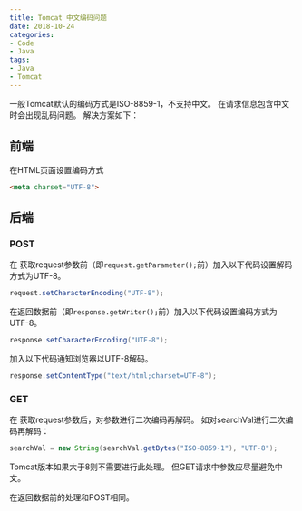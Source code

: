 ```yaml
---
title: Tomcat 中文编码问题
date: 2018-10-24
categories:
- Code
- Java
tags:
- Java
- Tomcat
---
```


一般Tomcat默认的编码方式是ISO-8859-1，不支持中文。
在请求信息包含中文时会出现乱码问题。
解决方案如下：

<!-- more -->

## 前端

在HTML页面设置编码方式

```html
<meta charset="UTF-8">
```

## 后端

### POST

在 获取request参数前（即`request.getParameter();`前）加入以下代码设置解码方式为UTF-8。

```java
request.setCharacterEncoding("UTF-8");
```

在返回数据前（即`response.getWriter();`前）加入以下代码设置编码方式为UTF-8。

```java
response.setCharacterEncoding("UTF-8");
```

加入以下代码通知浏览器以UTF-8解码。

```java
response.setContentType("text/html;charset=UTF-8");
```

### GET

在 获取request参数后，对参数进行二次编码再解码。
如对searchVal进行二次编码再解码：

```java
searchVal = new String(searchVal.getBytes("ISO-8859-1"), "UTF-8");
```

Tomcat版本如果大于8则不需要进行此处理。
但GET请求中参数应尽量避免中文。

在返回数据前的处理和POST相同。
